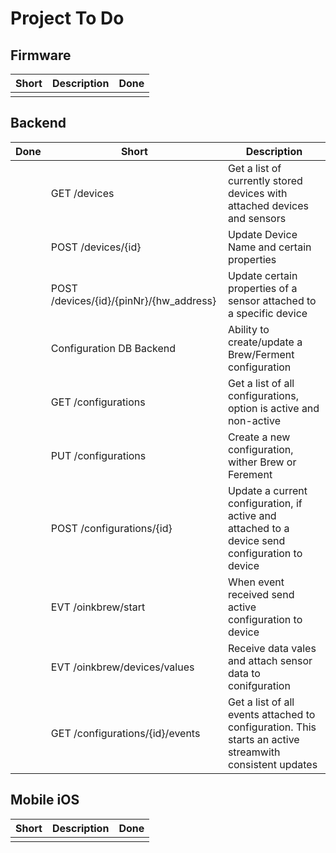 # Project To Do

## Firmware

| Short | Description | Done |
| ----- | ----------- | ---- |
|       |             |      |

## Backend

| Done | Short                                   | Description                                                                                             |
| ---- | --------------------------------------- | ------------------------------------------------------------------------------------------------------- |
|      | GET /devices                            | Get a list of currently stored devices with attached devices and sensors                                |
|      | POST /devices/{id}                      | Update Device Name and certain properties                                                               |
|      | POST /devices/{id}/{pinNr}/{hw_address} | Update certain properties of a sensor attached to a specific device                                     |
|      | Configuration DB Backend                | Ability to create/update a Brew/Ferment configuration                                                   |
|      | GET /configurations                     | Get a list of all configurations, option is active and non-active                                       |
|      | PUT /configurations                     | Create a new configuration, wither Brew or Ferement                                                     |
|      | POST /configurations/{id}               | Update a current configuration, if active and attached to a device send configuration to device         |
|      | EVT /oinkbrew/start                     | When event received send active configuration to device                                                 |
|      | EVT /oinkbrew/devices/values            | Receive data vales and attach sensor data to conifguration                                              |
|      | GET /configurations/{id}/events         | Get a list of all events attached to configuration. This starts an active streamwith consistent updates |

## Mobile iOS

| Short | Description | Done |
| ----- | ----------- | ---- |
|       |             |      |
